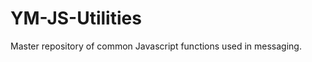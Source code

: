 YM-JS-Utilities
===============

Master repository of common Javascript functions used in messaging.
